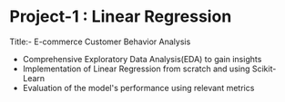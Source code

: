 # Project-1 : Linear Regression
Title:- E-commerce Customer Behavior Analysis
* Comprehensive Exploratory Data Analysis(EDA) to gain insights
* Implementation of Linear Regression from scratch and using Scikit-Learn 
* Evaluation of the model's performance using relevant metrics

